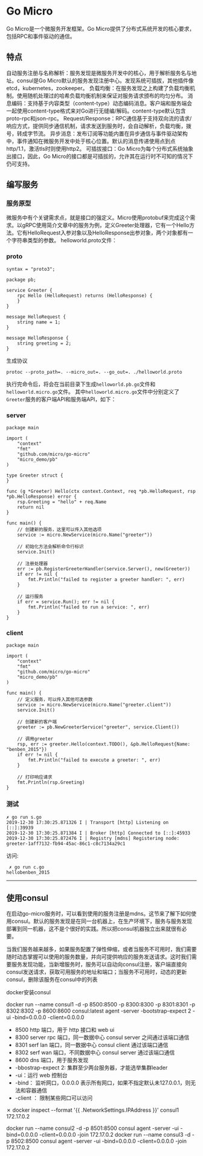 # Go Micro


Go Micro是一个微服务开发框架。Go Micro提供了分布式系统开发的核心要求，包括RPC和事件驱动的通信。

## 特点

自动服务注册与名称解析：服务发现是微服务开发中的核心，用于解析服务名与地址。consul是Go Micro默认的服务发现注册中心。发现系统可插拔，其他插件像etcd，kubernetes，zookeeper。
负载均衡：在服务发现之上构建了负载均衡机制。使用随机处理过的哈希负载均衡机制来保证对服务请求颁布的均匀分布。
消息编码：支持基于内容类型（content-type）动态编码消息。客户端和服务端会一起使用content-type格式来对Go进行无缝编/解码。content-type默认包含proto-rpc和json-rpc。
Request/Response：RPC通信基于支持双向流的请求/响应方式，提供同步通信机制，请求发送到服务时，会自动解析，负载均衡，拨号，转成字节流。
异步消息：发布订阅等功能内置在异步通信与事件驱动架构中，事件通知在微服务开发中处于核心位置。默认的消息传递使用点到点http/1.1，激活tls时则使用http2。
可插拔接口：Go Micro为每个分布式系统抽象出接口，因此，Go Micro的接口都是可插拔的，允许其在运行时不可知的情况下仍可支持。


## 编写服务

### 服务原型

微服务中有个关键需求点，就是接口的强定义。Micro使用protobuf来完成这个需求。以gRPC使用简介文章中的服务为例，定义Greeter处理器，它有一个Hello方法。它有HelloRequest入参对象以及HelloResponse出参对象，两个对象都有一个字符串类型的参数。
helloworld.proto文件：


### proto

```
syntax = "proto3";

package pb;

service Greeter {
    rpc Hello (HelloRequest) returns (HelloResponse) {
    }
}

message HelloRequest {
    string name = 1;
}

message HelloResponse {
    string greeting = 2;
}
```

生成协议

`protoc --proto_path=. --micro_out=. --go_out=. ./helloworld.proto`



执行完命令后，将会在当前目录下生成`helloworld.pb.go`文件和`helloworld.micro.go`文件。
其中`helloworld.micro.go`文件中分别定义了`Greeter`服务的客户端API和服务端API，如下：

### server

```
package main

import (
    "context"
    "fmt"
    "github.com/micro/go-micro"
    "micro_demo/pb"
)

type Greeter struct {
}

func (g *Greeter) Hello(ctx context.Context, req *pb.HelloRequest, rsp *pb.HelloResponse) error {
    rsp.Greeting = "hello" + req.Name
    return nil
}

func main() {
    // 创建新的服务，这里可以传入其他选项
    service := micro.NewService(micro.Name("greeter"))

    // 初始化方法会解析命令行标识
    service.Init()

    // 注册处理器
    err := pb.RegisterGreeterHandler(service.Server(), new(Greeter))
    if err != nil {
        fmt.Println("failed to register a greeter handler: ", err)
    }

    // 运行服务
    if err = service.Run(); err != nil {
        fmt.Println("failed to run a service: ", err)
    }
}
```

### client

```
package main

import (
    "context"
    "fmt"
    "github.com/micro/go-micro"
    "micro_demo/pb"
)

func main() {
    // 定义服务，可以传入其他可选参数
    service := micro.NewService(micro.Name("greeter.client"))
    service.Init()

    // 创建新的客户端
    greeter := pb.NewGreeterService("greeter", service.Client())

    // 调用greeter
    rsp, err := greeter.Hello(context.TODO(), &pb.HelloRequest{Name: "benben_2015"})
    if err != nil {
        fmt.Println("failed to execute a greeter: ", err)
    }

    // 打印响应请求
    fmt.Println(rsp.Greeting)
}
```

### 测试

```
✗ go run s.go 
2019-12-30 17:30:25.871326 I | Transport [http] Listening on [::]:39939
2019-12-30 17:30:25.871384 I | Broker [http] Connected to [::]:45933
2019-12-30 17:30:25.872476 I | Registry [mdns] Registering node: greeter-1aff7132-fb94-45ac-86c1-c8c7134a29c1

```

访问:

```
 ✗ go run c.go 
hellobenben_2015
```

---

## 使用consul

在启动go-micro服务时，可以看到使用的服务注册是mdns。这节来了解下如何使用consul。默认的服务发现是在同一台机器上，在生产环境下，服务与服务发现部署到同一机器，这不是个很好的实践。所以把consul机器独立出来就很有必要。


当我们服务越来越多，如果服务配置了弹性伸缩，或者当服务不可用时，我们需要随时动态掌握可以使用的服务数量，并向可提供响应的服务发送请求。这时我们需要服务发现功能，当新增服务时，服务可以自动向consul注册，客户端直接向consul发送请求，获取可用服务的地址和端口；当服务不可用时，动态的更新consul，删除该服务在consul中的列表

 

docker安装consul

docker run --name consul1 -d -p 8500:8500 -p 8300:8300 -p 8301:8301 -p 8302:8302 -p 8600:8600 consul:latest agent -server -bootstrap-expect 2 -ui -bind=0.0.0.0 -client=0.0.0.0

- 8500 http 端口，用于 http 接口和 web ui
- 8300 server rpc 端口，同一数据中心 consul server 之间通过该端口通信
- 8301 serf lan 端口，同一数据中心 consul client 通过该端口通信
- 8302 serf wan 端口，不同数据中心 consul server 通过该端口通信
- 8600 dns 端口，用于服务发现
- -bbostrap-expect 2: 集群至少两台服务器，才能选举集群leader
- -ui：运行 web 控制台
- -bind： 监听网口，0.0.0.0 表示所有网口，如果不指定默认未127.0.0.1，则无法和容器通信
- -client ： 限制某些网口可以访问



✗ docker inspect --format '{{ .NetworkSettings.IPAddress }}' consul1
172.17.0.2



docker run --name consul2 -d -p 8501:8500 consul agent -server -ui -bind=0.0.0.0 -client=0.0.0.0 -join 172.17.0.2
docker run --name consul3 -d -p 8502:8500 consul agent -server -ui -bind=0.0.0.0 -client=0.0.0.0 -join 172.17.0.2


